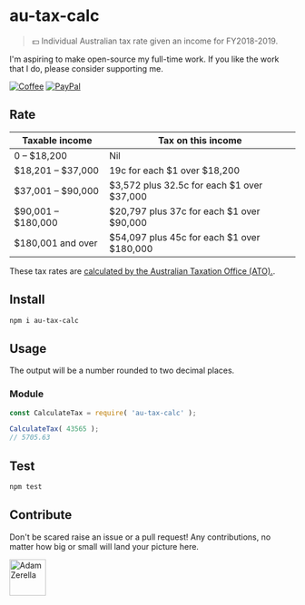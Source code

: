 # au-tax-calc

> 💵 Individual Australian tax rate given an income for FY2018-2019.

I'm aspiring to make open-source my full-time work. If you like the work that I do, please consider supporting me.

[![Coffee][badge_coffee_donate]](https://www.buymeacoffee.com/adamzerella)
[![PayPal][badge_paypal_donate]](https://www.paypal.me/adamzerella)

## Rate
| Taxable income | Tax on this income |
| --- | --- |
| 0 – $18,200 | Nil |
| $18,201 – $37,000 | 19c for each $1 over $18,200 |
| $37,001 – $90,000 | $3,572 plus 32.5c for each $1 over $37,000 |
| $90,001 – $180,000 | $20,797 plus 37c for each $1 over $90,000 |
| $180,001 and over | $54,097 plus 45c for each $1 over $180,000 |

These tax rates are [calculated by the Australian Taxation Office (ATO).](https://www.ato.gov.au/rates/individual-income-tax-rates/).


## Install

```bash
npm i au-tax-calc
```

## Usage
The output will be a number rounded to two decimal places.

### Module

```javascript
const CalculateTax = require( 'au-tax-calc' );

CalculateTax( 43565 );
// 5705.63
```


## Test

```bash
npm test
```

## Contribute

Don't be scared raise an issue or a pull request! Any contributions, no matter how big or small will land your picture here.

<div style="display:inline;">
  <a href="https://github.com/adamzerella"><img width="64" height="64" src="https://avatars0.githubusercontent.com/u/1501560?s=460&v=4" alt="Adam Zerella"/></a>
</div>

[badge_coffee_donate]: https://adamzerella.com/badges/coffee.svg
[badge_paypal_donate]: https://adamzerella.com/badges/paypal.svg